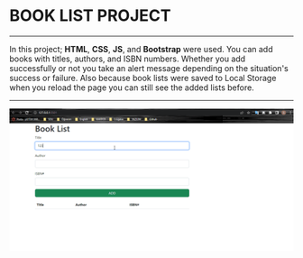 # BOOK LIST PROJECT 
---
In this project;  **HTML**, **CSS**, **JS**, and **Bootstrap** were used. You can add books with titles, authors, and ISBN numbers. Whether you add successfully or not you take an alert message depending on the situation's success or failure. Also because book lists were saved to Local Storage when you reload the page you can still see the added lists before.

---

  
![booklist](Animation.gif)